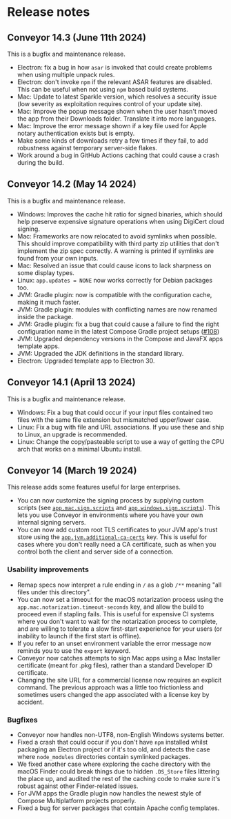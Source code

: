 # Release notes

## Conveyor 14.3 (June 11th 2024)

This is a bugfix and maintenance release.

* Electron: fix a bug in how `asar` is invoked that could create problems when using multiple unpack rules.
* Electron: don't invoke `npm` if the relevant ASAR features are disabled. This can be useful when not using `npm` based build systems.
* Mac: Update to latest Sparkle version, which resolves a security issue (low severity as exploitation requires control of your update site).
* Mac: Improve the popup message shown when the user hasn't moved the app from their Downloads folder. Translate it into more languages. 
* Mac: Improve the error message shown if a key file used for Apple notary authentication exists but is empty.
* Make some kinds of downloads retry a few times if they fail, to add robustness against temporary server-side flakes.
* Work around a bug in GitHub Actions caching that could cause a crash during the build. 

## Conveyor 14.2 (May 14 2024)

This is a bugfix and maintenance release.

* Windows: Improves the cache hit ratio for signed binaries, which should help preserve expensive signature operations when using DigiCert cloud signing.
* Mac: Frameworks are now relocated to avoid symlinks when possible. This should improve compatibility with third party zip utilities that don't implement the zip spec correctly. A warning is printed if symlinks are found from your own inputs.
* Mac: Resolved an issue that could cause icons to lack sharpness on some display types.
* Linux: `app.updates = NONE` now works correctly for Debian packages too.
* JVM: Gradle plugin: now is compatible with the configuration cache, making it much faster.
* JVM: Gradle plugin: modules with conflicting names are now renamed inside the package.
* JVM: Gradle plugin: fix a bug that could cause a failure to find the right configuration name in the latest Compose Gradle project setups ([#108](https://github.com/hydraulic-software/conveyor/issues/108))
* JVM: Upgraded dependency versions in the Compose and JavaFX apps template apps.
* JVM: Upgraded the JDK definitions in the standard library.
* Electron: Upgraded template app to Electron 30.

## Conveyor 14.1 (April 13 2024)

This is a bugfix and maintenance release.

* Windows: Fix a bug that could occur if your input files contained two files with the same file extension but mismatched upper/lower case.
* Linux: Fix a bug with file and URL associations. If you use these and ship to Linux, an upgrade is recommended.
* Linux: Change the copy/pasteable script to use a way of getting the CPU arch that works on a minimal Ubuntu install.

## Conveyor 14 (March 19 2024)

This release adds some features useful for large enterprises. 

* You can now customize the signing process by supplying custom scripts (see [`app.mac.sign.scripts`](configs/mac.md#signing) and [`app.windows.sign.scripts`](configs/windows.md#signing)). This lets you use Conveyor in environments where you have your own internal signing servers.
* You can now add custom root TLS certificates to your JVM app's trust store using the [`app.jvm.additional-ca-certs`](configs/jvm.md#appjvmadditional-ca-certs) key. This is useful for cases where you don't really need a CA certificate, such as when you control both the client and server side of a connection.

### Usability improvements

* Remap specs now interpret a rule ending in `/` as a glob `/**` meaning "all files under this directory".
* You can now set a timeout for the macOS notarization process using the `app.mac.notarization.timeout-seconds` key, and allow the build to proceed even if stapling fails. This is useful for expensive CI systems where you don't want to wait for the notarization process to complete, and are willing to tolerate a slow first-start experience for your users (or inability to launch if the first start is offline).
* If you refer to an unset environment variable the error message now reminds you to use the `export` keyword.
* Conveyor now catches attempts to sign Mac apps using a Mac Installer certificate (meant for .pkg files), rather than a standard Developer ID certificate.
* Changing the site URL for a commercial license now requires an explicit command. The previous approach was a little too frictionless and sometimes users changed the app associated with a license key by accident.

### Bugfixes

* Conveyor now handles non-UTF8, non-English Windows systems better.
* Fixed a crash that could occur if you don't have `npm` installed whilst packaging an Electron project or if it's too old, and detects the case where `node_modules` directories contain symlinked packages.
* We fixed another case where exploring the cache directory with the macOS Finder could break things due to hidden `.DS_Store` files littering the place up, and audited the rest of the caching code to make sure it's robust against other Finder-related issues.
* For JVM apps the Gradle plugin now handles the newest style of Compose Multiplatform projects properly.
* Fixed a bug for server packages that contain Apache config templates. 
